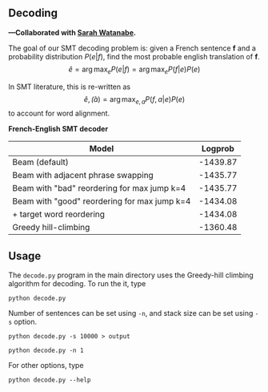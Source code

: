 ## Decoding

**—Collaborated with [Sarah Watanabe](https://github.com/swatana3).**

The goal of our SMT decoding problem is: given a French sentence **f** and a probability distribution $P(e|f)$, find the most probable english translation of **f**.
$$\hat{e} = \arg\max_e P(e|f) = \arg\max_{e} P(f|e)P(e)$$

In SMT literature, this is re-written as
$$\hat{e},\hat(a) = \arg\max_{e,a} P(f,a|e)P(e)$$
to account for word alignment.

**French-English SMT decoder**

| Model           |  Logprob  |
| --------------- |:---------:|
| Beam (default)  | -1439.87  |
| Beam with adjacent phrase swapping | -1435.77 |
| Beam with "bad" reordering for max jump k=4 | -1435.77 |
| Beam with "good" reordering for max jump k=4 | -1434.08 |
| + target word reordering | -1434.08 |
| Greedy hill-climbing | -1360.48 |

## Usage

The `decode.py` program in the main directory uses the Greedy-hill climbing algorithm for decoding. To run the it, type

```
python decode.py
```

Number of sentences can be set using `-n`, and stack size can be set using `-s` option.

```
python decode.py -s 10000 > output
```
```
python decode.py -n 1
```

For other options, type
```
python decode.py --help
```
